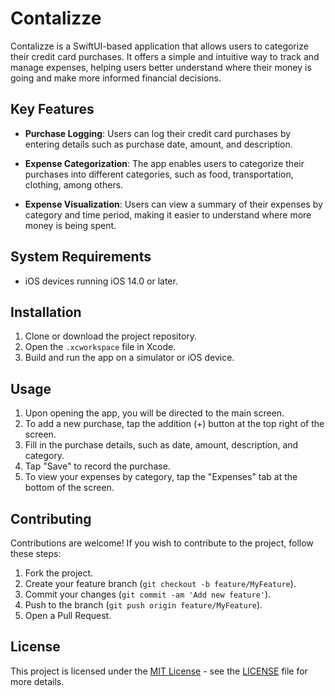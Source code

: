 # Contalizze

Contalizze is a SwiftUI-based application that allows users to categorize their credit card purchases. It offers a simple and intuitive way to track and manage expenses, helping users better understand where their money is going and make more informed financial decisions.

## Key Features

- **Purchase Logging**: Users can log their credit card purchases by entering details such as purchase date, amount, and description.
  
- **Expense Categorization**: The app enables users to categorize their purchases into different categories, such as food, transportation, clothing, among others.

- **Expense Visualization**: Users can view a summary of their expenses by category and time period, making it easier to understand where more money is being spent.

## System Requirements

- iOS devices running iOS 14.0 or later.

## Installation

1. Clone or download the project repository.
2. Open the `.xcworkspace` file in Xcode.
3. Build and run the app on a simulator or iOS device.

## Usage

1. Upon opening the app, you will be directed to the main screen.
2. To add a new purchase, tap the addition (+) button at the top right of the screen.
3. Fill in the purchase details, such as date, amount, description, and category.
4. Tap "Save" to record the purchase.
5. To view your expenses by category, tap the "Expenses" tab at the bottom of the screen.

## Contributing

Contributions are welcome! If you wish to contribute to the project, follow these steps:

1. Fork the project.
2. Create your feature branch (`git checkout -b feature/MyFeature`).
3. Commit your changes (`git commit -am 'Add new feature'`).
4. Push to the branch (`git push origin feature/MyFeature`).
5. Open a Pull Request.

## License

This project is licensed under the [MIT License](https://opensource.org/licenses/MIT) - see the [LICENSE](LICENSE) file for more details.
